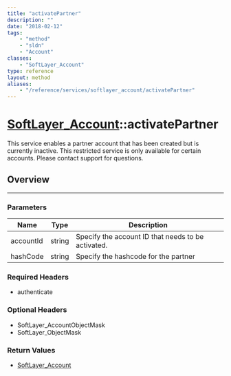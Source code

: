 ```yaml
---
title: "activatePartner"
description: ""
date: "2018-02-12"
tags:
    - "method"
    - "sldn"
    - "Account"
classes:
    - "SoftLayer_Account"
type: reference
layout: method
aliases:
    - "/reference/services/softlayer_account/activatePartner"
---
```


# [SoftLayer_Account](/reference/services/SoftLayer_Account)::activatePartner

This service enables a partner account that has been created but is currently inactive. This restricted service is only available for certain accounts. Please contact support for questions. 


## Overview


-----

### Parameters
|Name | Type | Description |
| --- | --- | --- |
|accountId| string| Specify the account ID that needs to be activated.|
|hashCode| string| Specify the hashcode for the partner|


### Required Headers
* authenticate


### Optional Headers
* SoftLayer_AccountObjectMask
* SoftLayer_ObjectMask

### Return Values
* <a href='/reference/datatypes/SoftLayer_Account'>SoftLayer_Account </a>
